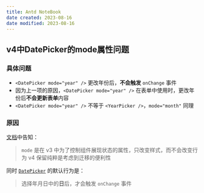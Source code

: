 ```yaml
---
title: Antd NoteBook
date created: 2023-08-16
date modified: 2023-08-16
---
```

## v4中DatePicker的mode属性问题

### 具体问题

- `<DatePicker mode="year" />` 更改年份后，**不会触发** `onChange` 事件
- 因为上一项的原因，`<DatePicker mode="year" />` 在表单中使用时，更改年份后**不会更新表单**内容
- `<DatePicker mode="year" />` 不等于 `<YearPicker />`，`mode="month"` 同理

### 原因

[文档](https://4x.ant.design/docs/react/faq-cn#%E5%BD%93%E6%88%91%E6%8C%87%E5%AE%9A%E4%BA%86-DatePicker/RangePicker-%E7%9A%84-mode-%E5%B1%9E%E6%80%A7%E5%90%8E%EF%BC%8C%E7%82%B9%E5%87%BB%E5%90%8E%E6%97%A0%E6%B3%95%E9%80%89%E6%8B%A9%E5%B9%B4%E4%BB%BD/%E6%9C%88%E4%BB%BD%EF%BC%9F)中告知：

> `mode` 是在 v3 中为了控制组件展现状态的属性，只改变样式，而不会改变行为
> v4 保留纯粹是考虑到迁移的便利性

同时 [`DatePicker`](https://4x.ant.design/components/date-picker-cn/) 的默认行为是：

> 选择年月日中的**日**后，才会触发 `onChange` 事件

